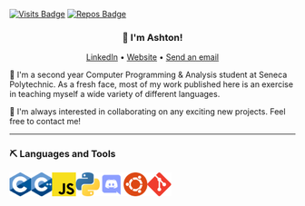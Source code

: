 [![Visits Badge](https://badges.pufler.dev/visits/ashtonqlb/ashtonqlb?label=visits)](https://badges.pufler.dev) [![Repos Badge](https://badges.pufler.dev/repos/ashtonqlb?label=repos)](https://badges.pufler.dev)
<h3 align="center">👋 I'm Ashton!</h3>
<p align="center">
  <a href="https://www.linkedin.com/in/ashtonqlb">LinkedIn</a> •
  <a href="https://ashtonqlb.github.io/">Website</a> •
  <a href="mailto:ashtonqlb@disroot.org">Send an email</a>
</p>
🌟 I'm a second year Computer Programming & Analysis student at Seneca Polytechnic. As a fresh face, most of my work published here is an exercise in teaching myself a wide variety of different languages.</p>

👯 I'm always interested in collaborating on any exciting new projects. Feel free to contact me!

---
### ⛏️ Languages and Tools
<a href="https://en.cppreference.com/w/c/language" target="_blank"><img align="left" alt="C language" height ="42px" src="/icons/c.svg"></a>
<a href="https://www.cplusplus.com/" target="_blank"><img align="left" alt="C++" height ="42px" src="/icons/c++.svg"></a>
<a href="https://developer.mozilla.org/en-US/docs/Web/JavaScript" target="_blank"> <img align="left" alt="JavaScript" height ="42px"  src="/icons/js.svg"> </a>
<a href="https://www.python.org/" target="_blank"><img align="left" alt="Python" height ="42px" src="/icons/python.svg"></a>
<a href="discord.com" targt="_blank"> <img src="icons/discord.svg" align=left alt="discord" height="42px" /> </a>
<a href="https://ubuntu.com/" target="_blank"><img align="left" alt="Ubuntu" height ="42px" src="/icons/ubuntu.svg"></a>
<a href="https://git-scm.com/" target="_blank"> <img src="/icons/git.svg" align="left" alt="git" height='42px'/> </a>
